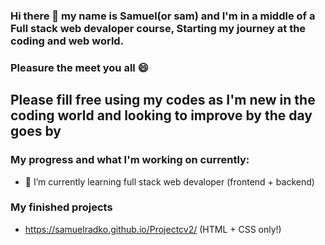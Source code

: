 ### Hi there 👋 my name is Samuel(or sam) and I'm in a middle of a Full stack web devaloper course, Starting my journey at the coding and web world.
### Pleasure the meet you all 😄 
## Please fill free using my codes as I'm new in the coding world and looking to improve by the day goes by

### My progress and what I'm working on currently: 
 - 🌱 I’m currently learning full stack web devaloper (frontend + backend)
 
 
 ### My finished projects
 - https://samuelradko.github.io/Projectcv2/ (HTML + CSS only!)



